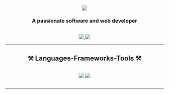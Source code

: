 
<h1 align="center">
    <img src="https://readme-typing-svg.herokuapp.com/?font=Righteous&size=35&center=true&vCenter=true&width=500&height=70&duration=4000&lines=Hi+There!+👋;+I'm+Nikita+Choudhary!;" />
</h1>

<h3 align="center">A passionate software and web developer</h3>

<br/>
 
<div align="center"> 
  <a href="mailto:nikita31choudhary@gmail.com">
    <img src="https://img.shields.io/badge/Gmail-333333?style=for-the-badge&logo=gmail&logoColor=red" />
  </a>
  <a href="https://www.linkedin.com/in/amod-katiyar-6aa501249/" target="_blank">
    <img src="https://img.shields.io/badge/LinkedIn-0077B5?style=for-the-badge&logo=linkedin&logoColor=white" target="_blank" />
  </a>
    <!--
  <a href="https://github.com/Nikita-choudhary09" target="_blank">
     <img src="https://img.shields.io/badge/Portfolio-FF5722?style=for-the-badge&logo=todoist&logoColor=white" target="_blank" /> <!-- sqlite, safari, google-chrome are other good icon options 
  </a>
    -->
</div>

 <hr/>
 
<h2 align="center">⚒️ Languages-Frameworks-Tools ⚒️</h2>
<br/>
<div align="center">
    <img src="https://skillicons.dev/icons?i=react,html,css,nodejs,javascript,typescript,express,mongodb,.net" />
    <img src="https://skillicons.dev/icons?i=bootstrap,vscode,github,tailwind,git,python,mysql" /><br>
</div>

<br/>
<hr/>

